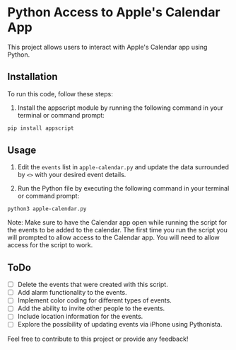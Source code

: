# Python Access to Apple's Calendar App

This project allows users to interact with Apple's Calendar app using Python.

## Installation

To run this code, follow these steps:

1. Install the appscript module by running the following command in your terminal or command prompt:

```zsh
pip install appscript
```

## Usage

1. Edit the `events` list in `apple-calendar.py` and update the data surrounded by `<>` with your desired event details.

2. Run the Python file by executing the following command in your terminal or command prompt:

```zsh
python3 apple-calendar.py
```

Note: Make sure to have the Calendar app open while running the script for the events to be added to the calendar. The first time you run the script you will prompted to allow access to the Calendar app. You will need to allow access for the script to work.

## ToDo

- [ ] Delete the events that were created with this script.
- [ ] Add alarm functionality to the events.
- [ ] Implement color coding for different types of events.
- [ ] Add the ability to invite other people to the events.
- [ ] Include location information for the events.
- [ ] Explore the possibility of updating events via iPhone using Pythonista.

Feel free to contribute to this project or provide any feedback!
